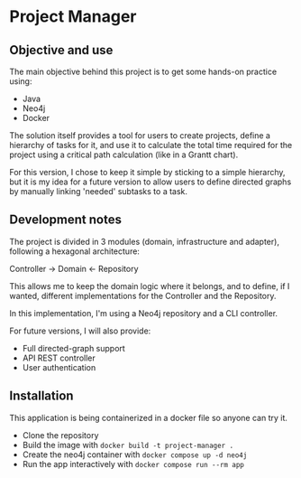 # Project Manager

## Objective and use
The main objective behind this project is to get some hands-on practice using:
- Java
- Neo4j
- Docker

The solution itself provides a tool for users to create projects, define a hierarchy
of tasks for it, and use it to calculate the total time required for the project using
a critical path calculation (like in a Grantt chart).

For this version, I chose to keep it simple by sticking to a simple hierarchy, but it is
my idea for a future version to allow users to define directed graphs by manually linking
'needed' subtasks to a task.

## Development notes
The project is divided in 3 modules (domain, infrastructure and adapter), following a
hexagonal architecture:

Controller -> Domain <- Repository

This allows me to keep the domain logic where it belongs, and to define, if I wanted,
different implementations for the Controller and the Repository.

In this implementation, I'm using a Neo4j repository and a CLI controller.

For future versions, I will also provide:
- Full directed-graph support
- API REST controller
- User authentication

## Installation
This application is being containerized in a docker file so anyone can try it.

- Clone the repository
- Build the image with `docker build -t project-manager .`
- Create the neo4j container with `docker compose up -d neo4j`
- Run the app interactively with `docker compose run --rm app`